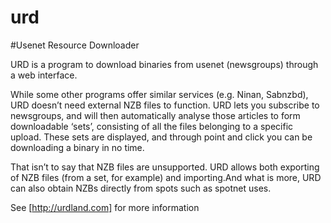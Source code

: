 urd
===

#Usenet Resource Downloader

URD is a program to download binaries from usenet (newsgroups) through a web interface.

While some other programs offer similar services (e.g. Ninan, Sabnzbd), URD doesn’t need external NZB files to function. URD lets you subscribe to newsgroups, and will then automatically analyse those articles to form downloadable ‘sets’, consisting of all the files belonging to a specific upload. These sets are displayed, and through point and click you can be downloading a binary in no time.

That isn’t to say that NZB files are unsupported.  URD allows both exporting of NZB files (from a set, for example) and importing.And what is more, URD can also obtain NZBs directly from spots such as spotnet uses.

See [http://urdland.com] for more information
